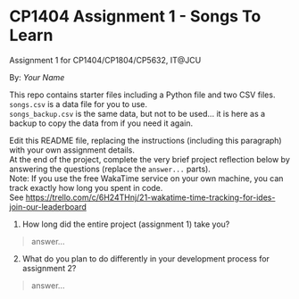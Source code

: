 # CP1404 Assignment 1 - Songs To Learn
Assignment 1 for CP1404/CP1804/CP5632, IT@JCU

By: _Your Name_

This repo contains starter files including a Python file and two CSV files.  
`songs.csv` is a data file for you to use.  
`songs_backup.csv` is the same data, but not to be used... it is here as a backup to copy the data from if you need it again.

Edit this README file, replacing the instructions (including this paragraph) with your own assignment details.  
At the end of the project, complete the very brief project reflection below by answering the questions (replace the `answer...` parts).  
Note: If you use the free WakaTime service on your own machine, you can track exactly how long you spent in code.  
See https://trello.com/c/6H24THnj/21-wakatime-time-tracking-for-ides-join-our-leaderboard


1. How long did the entire project (assignment 1) take you?
> answer...


2. What do you plan to do  differently in your development process for assignment 2?
> answer...
